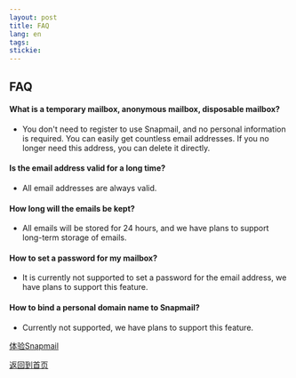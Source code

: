 ```yaml
---
layout: post
title: FAQ
lang: en
tags: 
stickie: 
---
```


## FAQ

#### What is a temporary mailbox, anonymous mailbox, disposable mailbox?

+ You don't need to register to use Snapmail, and no personal information is required. You can easily get countless email addresses. If you no longer need this address, you can delete it directly.

#### Is the email address valid for a long time?

+ All email addresses are always valid.

#### How long will the emails be kept?

+ All emails will be stored for 24 hours, and we have plans to support long-term storage of emails.

#### How to set a password for my mailbox?

+ It is currently not supported to set a password for the email address, we have plans to support this feature.

#### How to bind a personal domain name to Snapmail?

+ Currently not supported, we have plans to support this feature.


<a target="_blank" href="https://www.snapmail.cc"><i class="fa fa-envelope a"></i> 体验Snapmail </a>

<a href="https://www.snapmail.cc/blog/"><i class="fa fa-arrow-circle-left"></i> 返回到首页 </a>